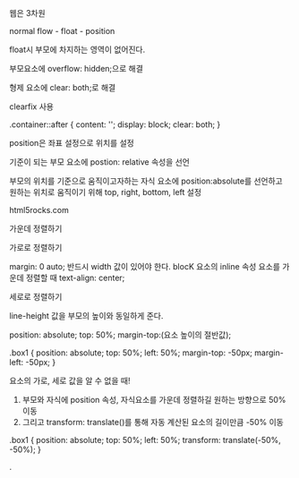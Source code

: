 웹은 3차원

normal flow - float - position

float시 부모에 차지하는 영역이 없어진다.

부모요소에 overflow: hidden;으로 해결

형제 요소에 clear: both;로 해결

clearfix 사용

.container::after {
  content: '';
  display: block;
  clear: both;
}

position은 좌표 설정으로 위치를 설정

기준이 되는 부모 요소에 postion: relative 속성을 선언

부모의 위치를 기준으로 움직이고자하는 자식 요소에 position:absolute를 선언하고 원하는 위치로 움직이기 위해 top, right, bottom, left 설정

html5rocks.com


가운데 정렬하기

가로로 정렬하기

margin: 0 auto; 반드시 width 값이 있어야 한다.
blocK 요소의 inline 속성 요소를 가운데 정렬할 때 text-align: center;

세로로 정렬하기

line-height 값을 부모의 높이와 동일하게 준다.

position: absolute; top: 50%; margin-top:(요소 높이의 절반값);

.box1 {
  position: absolute;
  top: 50%;
  left: 50%;
  margin-top: -50px;
  margin-left: -50px;
}

요소의 가로, 세로 값을 알 수 없을 때!
1. 부모와 자식에 position 속성, 자식요소를 가운데 정렬하길 원하는 방향으로 50% 이동
2. 그리고 transform: translate()를 통해 자동 계산된 요소의 길이만큼 -50% 이동

.box1 {
  position: absolute;
  top: 50%;
  left: 50%;
  transform: translate(-50%, -50%);
}

















.
